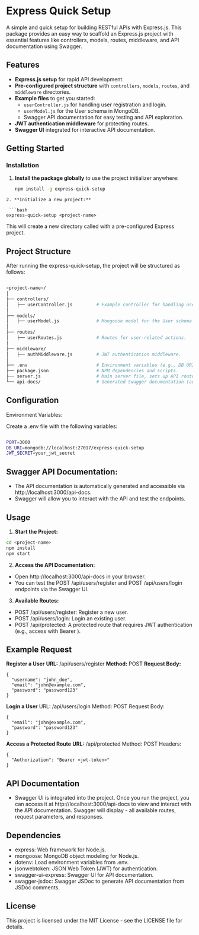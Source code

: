 # Express Quick Setup

A simple and quick setup for building RESTful APIs with Express.js. This package provides an easy way to scaffold an Express.js project with essential features like controllers, models, routes, middleware, and API documentation using Swagger.

## Features

- **Express.js setup** for rapid API development.
- **Pre-configured project structure** with `controllers`, `models`, `routes`, and `middleware` directories.
- **Example files** to get you started:
  - `userController.js` for handling user registration and login.
  - `userModel.js` for the User schema in MongoDB.
  - Swagger API documentation for easy testing and API exploration.
- **JWT authentication middleware** for protecting routes.
- **Swagger UI** integrated for interactive API documentation.
  
## Getting Started

### Installation

1. **Install the package globally** to use the project initializer anywhere:
   ```bash
   npm install -g express-quick-setup
```
2. **Initialize a new project:**

 ```bash
express-quick-setup <project-name>
```
This will create a new directory called <project-name> with a pre-configured Express project.

## Project Structure
After running the express-quick-setup, the project will be structured as follows:

``` bash

<project-name>/
│
├── controllers/
│   ├── userController.js         # Example controller for handling user-related routes.
│
├── models/
│   ├── userModel.js              # Mongoose model for the User schema.
│
├── routes/
│   ├── userRoutes.js             # Routes for user-related actions.
│
├── middleware/
│   ├── authMiddleware.js         # JWT authentication middleware.
│
├── .env                          # Environment variables (e.g., DB URI, JWT secret).
├── package.json                  # NPM dependencies and scripts.
├── server.js                     # Main server file, sets up API routes and Swagger UI.
└── api-docs/                     # Generated Swagger documentation (accessible via /api-docs).
```
## Configuration
Environment Variables:

Create a .env file with the following variables:
``` bash

PORT=3000
DB_URI=mongodb://localhost:27017/express-quick-setup
JWT_SECRET=your_jwt_secret
```
## Swagger API Documentation:

- The API documentation is automatically generated and accessible via http://localhost:3000/api-docs.
- Swagger will allow you to interact with the API and test the endpoints.

## Usage

1. **Start the Project:**

```bash
cd <project-name>
npm install
npm start
```
2. **Access the API Documentation:**

- Open http://localhost:3000/api-docs in your browser.
- You can test the POST /api/users/register and POST /api/users/login endpoints via the Swagger UI.

3. **Available Routes:**

- POST /api/users/register: Register a new user.
- POST /api/users/login: Login an existing user.
- POST /api/protected: A protected route that requires JWT authentication (e.g., access with Bearer <token>).

## Example Request
**Register a User**
**URL:** /api/users/register
**Method:** POST
**Request Body:**

```
{
  "username": "john_doe",
  "email": "john@example.com",
  "password": "password123"
}
```
**Login a User**
URL: /api/users/login
Method: POST
Request Body:

```
{
  "email": "john@example.com",
  "password": "password123"
}
```
**Access a Protected Route**
**URL:** /api/protected
Method: POST
Headers:

```
{
  "Authorization": "Bearer <jwt-token>"
}
```

## API Documentation
- Swagger UI is integrated into the project. Once you run the project, you can access it at http://localhost:3000/api-docs to view and interact with the API documentation. Swagger will display - all available routes, request parameters, and responses.

## Dependencies
- express: Web framework for Node.js.
- mongoose: MongoDB object modeling for Node.js.
- dotenv: Load environment variables from .env.
- jsonwebtoken: JSON Web Token (JWT) for authentication.
- swagger-ui-express: Swagger UI for API documentation.
- swagger-jsdoc: Swagger JSDoc to generate API documentation from JSDoc comments.

## License
This project is licensed under the MIT License - see the LICENSE file for details.